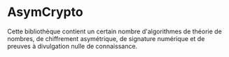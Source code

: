 # AsymCrypto
Cette bibliothèque contient un certain nombre d'algorithmes de théorie de nombres, de chiffrement asymétrique, de signature numérique et de preuves à divulgation nulle de connaissance.

